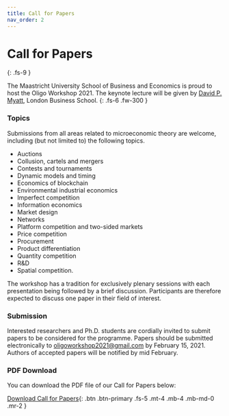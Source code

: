 ```yaml
---
title: Call for Papers
nav_order: 2
---
```


# Call for Papers
{: .fs-9 }

The Maastricht University School of Business and Economics is proud to host the Oligo Workshop 2021. The keynote lecture will be given by [David P. Myatt](https://www.london.edu/faculty-and-research/faculty-profiles/m/myatt-dp), London Business School.
{: .fs-6 .fw-300 }

### Topics

Submissions from all areas related to microeconomic theory are welcome, including (but not limited to) the following topics.

- Auctions
- Collusion, cartels and mergers
- Contests and tournaments
- Dynamic models and timing
- Economics of blockchain
- Environmental industrial economics
- Imperfect competition
- Information economics
- Market design
- Networks
- Platform competition and two-sided markets
- Price competition
- Procurement
- Product differentiation
- Quantity competition
- R&D
- Spatial competition.

The workshop has a tradition for exclusively plenary sessions with each presentation being followed by a brief discussion. Participants are therefore expected to discuss one paper in their field of interest.

### Submission

Interested researchers and Ph.D. students are cordially invited to submit papers to be considered for the programme. Papers should be submitted electronically to [oligoworkshop2021@gmail.com](mailto:) by February 15, 2021. Authors of accepted papers will be notified by mid February.

### PDF Download

You can download the PDF file of our Call for Papers below:

[Download Call for Papers](files/Oligo2021_CallForPapers.pdf){: .btn .btn-primary .fs-5 .mt-4 .mb-4 .mb-md-0 .mr-2 }
